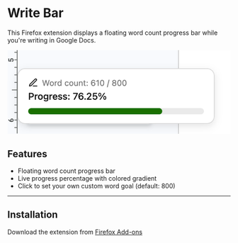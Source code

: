 # Write Bar

This Firefox extension displays a floating word count progress bar while you're writing in Google Docs. 

![WriteBar](./screenshot.png)


## Features
- Floating word count progress bar
- Live progress percentage with colored gradient 
- Click to set your own custom word goal (default: 800)

---

## Installation
Download the extension from [Firefox Add-ons](https://addons.mozilla.org/en-US/firefox/addon/writebar) 
